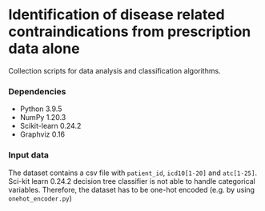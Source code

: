 # Identification of disease related contraindications from prescription data alone

Collection scripts for data analysis and classification algorithms.

### Dependencies
* Python 3.9.5
* NumPy 1.20.3
* Scikit-learn 0.24.2
* Graphviz 0.16

### Input data
The dataset contains a csv file with `patient_id`, `icd10[1-20]` and `atc[1-25]`.
Sci-kit learn 0.24.2 decision tree classifier is not able to handle categorical variables.
Therefore, the dataset has to be one-hot encoded (e.g. by using `onehot_encoder.py`)
